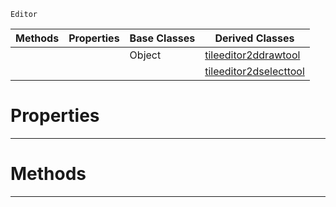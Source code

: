  `Editor`

|Methods|Properties|Base Classes|Derived Classes|
|---|---|---|---|
| | |Object|[tileeditor2ddrawtool](https://plasmaengine.github.io/PlasmaDocs/Plasma1/C++/code_reference/class_reference/tileeditor2ddrawtool.markdown)|
| | | |[tileeditor2dselecttool](https://plasmaengine.github.io/PlasmaDocs/Plasma1/C++/code_reference/class_reference/tileeditor2dselecttool.markdown)|


 #  Properties


---  
 #  Methods


---  
 

 